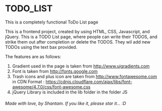 # TODO_LIST
This is a completely functional ToDo List page

This is a frontend project, created by using HTML, CSS, Javascript, and jQuery. This is a TODO List page, where people can write their TODOS, and strike them out after completion or delete the TODOS. They wil add new TODOs using the text bax provided. 

The features are as follows:

1. Gradient used in the page is taken from http://www.uigradients.com
2. Font is taken from http://fonts.google.com
3. Trash icons and plus icon are taken from http://www.fontawesome.com in CDN Format : https://cdnjs.cloudflare.com/ajax/libs/font-awesome/4.7.0/css/font-awesome.css
4. jQuery Library is included in the lib folder in the folder JS
























###### Made with love, by Shantam. If you like it, please star it... :D
